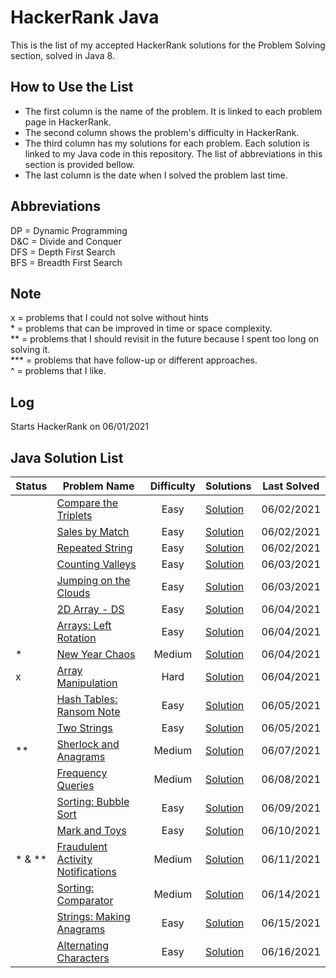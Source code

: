# HackerRank Java

This is the list of my accepted HackerRank solutions for the Problem Solving section, solved in Java 8. 

## How to Use the List

+ The first column is the name of the problem. It is linked to each problem page in HackerRank.
+ The second column shows the problem's difficulty in HackerRank.<br/>
+ The third column has my solutions for each problem. Each solution is linked to my Java code in this repository. The list of abbreviations in this section is provided bellow.
+ The last column is the date when I solved the problem last time.

## Abbreviations

DP = Dynamic Programming<br/>
D&C = Divide and Conquer<br/>
DFS = Depth First Search<br/>
BFS = Breadth First Search<br/>

## Note

x = problems that I could not solve without hints<br/>
\* = problems that can be improved in time or space complexity.<br/>
** = problems that I should revisit in the future because I spent too long on solving it. <br/>
*** = problems that have follow-up or different approaches.<br/>
^ = problems that I like.

## Log

Starts HackerRank on 06/01/2021

## Java Solution List

| Status | Problem Name | Difficulty | Solutions | Last Solved |
| --- | --- | :---: | --- | :---: |
|| [Compare the Triplets](https://www.hackerrank.com/challenges/compare-the-triplets/problem) | Easy | [Solution](https://github.com/shogo54/hackerrank-java/blob/master/src/compareTheriplets/Solution.java) | 06/02/2021 |
|| [Sales by Match](https://www.hackerrank.com/challenges/sock-merchant/problem) | Easy | [Solution](https://github.com/shogo54/hackerrank-java/blob/master/src/salesByMatch/Solution.java) | 06/02/2021 |
|| [Repeated String](https://www.hackerrank.com/challenges/repeated-string/problem) | Easy | [Solution](https://github.com/shogo54/hackerrank-java/blob/master/src/repeatedString/Solution.java) | 06/02/2021 |
|| [Counting Valleys](https://www.hackerrank.com/challenges/counting-valleys/problem) | Easy | [Solution](https://github.com/shogo54/hackerrank-java/blob/master/src/countingValleys/Solution.java) | 06/03/2021 |
|| [Jumping on the Clouds](https://www.hackerrank.com/challenges/jumping-on-the-clouds/problem) | Easy | [Solution](https://github.com/shogo54/hackerrank-java/blob/master/src/jumpingOnTheClouds/Solution.java)| 06/03/2021 |
|| [2D Array - DS](https://www.hackerrank.com/challenges/2d-array/problem) | Easy | [Solution](https://github.com/shogo54/hackerrank-java/blob/master/src/_2DArray/Solution.java) | 06/04/2021 |
|| [Arrays: Left Rotation](https://www.hackerrank.com/challenges/ctci-array-left-rotation/problem) | Easy | [Solution](https://github.com/shogo54/hackerrank-java/blob/master/src/arrays_LeftRotation/Solution.java) | 06/04/2021 |
| \* | [New Year Chaos](https://www.hackerrank.com/challenges/new-year-chaos/problem) | Medium | [Solution](https://github.com/shogo54/hackerrank-java/blob/master/src/newYearChaos/Solution.java) | 06/04/2021 |
| x | [Array Manipulation](https://www.hackerrank.com/challenges/crush/problem) | Hard | [Solution](https://github.com/shogo54/hackerrank-java/blob/master/src/arrayManipulation/Solution.java) | 06/04/2021 |
|| [Hash Tables: Ransom Note](https://www.hackerrank.com/challenges/ctci-ransom-note/problem) | Easy | [Solution](https://github.com/shogo54/hackerrank-java/blob/master/src/hashTables_RansomNote/Solution.java) | 06/05/2021 |
|| [Two Strings](https://www.hackerrank.com/challenges/two-strings/problem) | Easy | [Solution](https://github.com/shogo54/hackerrank-java/blob/master/src/twoStrings/Solution.java) | 06/05/2021 |
| ** | [Sherlock and Anagrams](https://www.hackerrank.com/challenges/sherlock-and-anagrams/problem) | Medium | [Solution](https://github.com/shogo54/hackerrank-java/blob/master/src/sherlockAndAnagrams/Solution.java) | 06/07/2021 |
|| [Frequency Queries](https://www.hackerrank.com/challenges/frequency-queries/problem) | Medium | [Solution](https://github.com/shogo54/hackerrank-java/blob/master/src/frequencyQueries/Solution.java) | 06/08/2021 |
|| [Sorting: Bubble Sort](https://www.hackerrank.com/challenges/ctci-bubble-sort/problem) | Easy | [Solution](https://github.com/shogo54/hackerrank-java/blob/master/src/sorting_BubbleSort/Solution.java) | 06/09/2021 |
|| [Mark and Toys](https://www.hackerrank.com/challenges/mark-and-toys/problem) | Easy | [Solution](https://github.com/shogo54/hackerrank-java/blob/master/src/markAndToys/Solution.java) | 06/10/2021 |
|* & **| [Fraudulent Activity Notifications](https://www.hackerrank.com/challenges/fraudulent-activity-notifications/problem) | Medium | [Solution](https://github.com/shogo54/hackerrank-java/blob/master/src/fraudulentActivityNotifications/Solution.java) | 06/11/2021 |
|| [Sorting: Comparator](https://www.hackerrank.com/challenges/ctci-comparator-sorting/problem) | Medium | [Solution](https://github.com/shogo54/hackerrank-java/blob/master/src/sorting_Comparator/Solution.java) | 06/14/2021 |
|| [Strings: Making Anagrams](https://www.hackerrank.com/challenges/ctci-making-anagrams/problem) | Easy | [Solution](https://github.com/shogo54/hackerrank-java/blob/master/src/strings_MakingAnagrams/Solution.java) | 06/15/2021 |
|| [Alternating Characters](https://www.hackerrank.com/challenges/alternating-characters/problem) | Easy | [Solution](https://github.com/shogo54/hackerrank-java/blob/master/src/alternatingCharacters/Solution.java) | 06/16/2021 |
